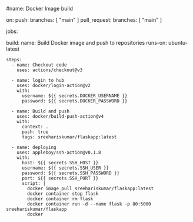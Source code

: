 #name: Docker Image build

on:
  push:
    branches: [ "main" ]
  pull_request:
    branches: [ "main" ]

jobs:

  build:
    name: Build Docker image and push to repositories
    runs-on: ubuntu-latest

    steps:
      - name: Checkout code
        uses: actions/checkout@v3
  
      - name: login to hub  
        uses: docker/login-action@v2
        with:
          username: ${{ secrets.DOCKER_USERNAME }}
          password: ${{ secrets.DOCKER_PASSWORD }}
          
      - name: Build and push
        uses: docker/build-push-action@v4
        with:
          context: .
          push: true
          tags: sreehariskumar/flaskapp:latest
          
      - name: deploying
        uses: appleboy/ssh-action@v0.1.8
        with:
          host: ${{ secrets.SSH_HOST }}
          username: ${{ secrets.SSH_USER }}
          password: ${{ secrets.SSH_PASSWORD }}
          port: ${{ secrets.SSH_PORT }}
          script: |
            docker image pull sreehariskumar/flaskapp:latest
            docker container stop flask
            docker container rm flask
            docker container run -d --name flask -p 80:5000 sreehariskumar/flaskapp
            docker
